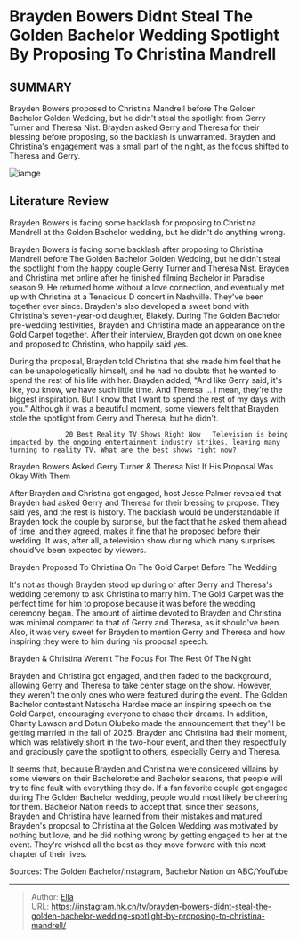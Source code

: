 # Brayden Bowers Didnt Steal The Golden Bachelor Wedding Spotlight By Proposing To Christina Mandrell


## SUMMARY 



  Brayden Bowers proposed to Christina Mandrell before The Golden Bachelor Golden Wedding, but he didn&#39;t steal the spotlight from Gerry Turner and Theresa Nist.   Brayden asked Gerry and Theresa for their blessing before proposing, so the backlash is unwarranted.   Brayden and Christina&#39;s engagement was a small part of the night, as the focus shifted to Theresa and Gerry.  

![iamge](https://static1.srcdn.com/wordpress/wp-content/uploads/2024/01/brayden-bowers-proposes-to-christina-mandrell-at-the-golden-bachelor-wedding.jpg)

## Literature Review
Brayden Bowers is facing some backlash for proposing to Christina Mandrell at the Golden Bachelor wedding, but he didn&#39;t do anything wrong.




Brayden Bowers is facing some backlash after proposing to Christina Mandrell before The Golden Bachelor Golden Wedding, but he didn&#39;t steal the spotlight from the happy couple Gerry Turner and Theresa Nist. Brayden and Christina met online after he finished filming Bachelor in Paradise season 9. He returned home without a love connection, and eventually met up with Christina at a Tenacious D concert in Nashville. They&#39;ve been together ever since. Brayden&#39;s also developed a sweet bond with Christina&#39;s seven-year-old daughter, Blakely. During The Golden Bachelor pre-wedding festivities, Brayden and Christina made an appearance on the Gold Carpet together. After their interview, Brayden got down on one knee and proposed to Christina, who happily said yes.




During the proposal, Brayden told Christina that she made him feel that he can be unapologetically himself, and he had no doubts that he wanted to spend the rest of his life with her. Brayden added, &#34;And like Gerry said, it&#39;s like, you know, we have such little time. And Theresa ... I mean, they&#39;re the biggest inspiration. But I know that I want to spend the rest of my days with you.&#34; Although it was a beautiful moment, some viewers felt that Brayden stole the spotlight from Gerry and Theresa, but he didn&#39;t.

                  20 Best Reality TV Shows Right Now   Television is being impacted by the ongoing entertainment industry strikes, leaving many turning to reality TV. What are the best shows right now?    


 Brayden Bowers Asked Gerry Turner &amp; Theresa Nist If His Proposal Was Okay With Them 

 




After Brayden and Christina got engaged, host Jesse Palmer revealed that Brayden had asked Gerry and Theresa for their blessing to propose. They said yes, and the rest is history. The backlash would be understandable if Brayden took the couple by surprise, but the fact that he asked them ahead of time, and they agreed, makes it fine that he proposed before their wedding. It was, after all, a television show during which many surprises should&#39;ve been expected by viewers.



 Brayden Proposed To Christina On The Gold Carpet Before The Wedding 

 

It&#39;s not as though Brayden stood up during or after Gerry and Theresa&#39;s wedding ceremony to ask Christina to marry him. The Gold Carpet was the perfect time for him to propose because it was before the wedding ceremony began. The amount of airtime devoted to Brayden and Christina was minimal compared to that of Gerry and Theresa, as it should&#39;ve been. Also, it was very sweet for Brayden to mention Gerry and Theresa and how inspiring they were to him during his proposal speech.






 Brayden &amp; Christina Weren’t The Focus For The Rest Of The Night 
          

Brayden and Christina got engaged, and then faded to the background, allowing Gerry and Theresa to take center stage on the show. However, they weren&#39;t the only ones who were featured during the event. The Golden Bachelor contestant Natascha Hardee made an inspiring speech on the Gold Carpet, encouraging everyone to chase their dreams. In addition, Charity Lawson and Dotun Olubeko made the announcement that they&#39;ll be getting married in the fall of 2025. Brayden and Christina had their moment, which was relatively short in the two-hour event, and then they respectfully and graciously gave the spotlight to others, especially Gerry and Theresa.

It seems that, because Brayden and Christina were considered villains by some viewers on their Bachelorette and Bachelor seasons, that people will try to find fault with everything they do. If a fan favorite couple got engaged during The Golden Bachelor wedding, people would most likely be cheering for them. Bachelor Nation needs to accept that, since their seasons, Brayden and Christina have learned from their mistakes and matured. Brayden&#39;s proposal to Christina at the Golden Wedding was motivated by nothing but love, and he did nothing wrong by getting engaged to her at the event. They&#39;re wished all the best as they move forward with this next chapter of their lives.




Sources: The Golden Bachelor/Instagram, Bachelor Nation on ABC/YouTube



---

> Author: [Ella](https://instagram.hk.cn/)  
> URL: https://instagram.hk.cn/tv/brayden-bowers-didnt-steal-the-golden-bachelor-wedding-spotlight-by-proposing-to-christina-mandrell/  

